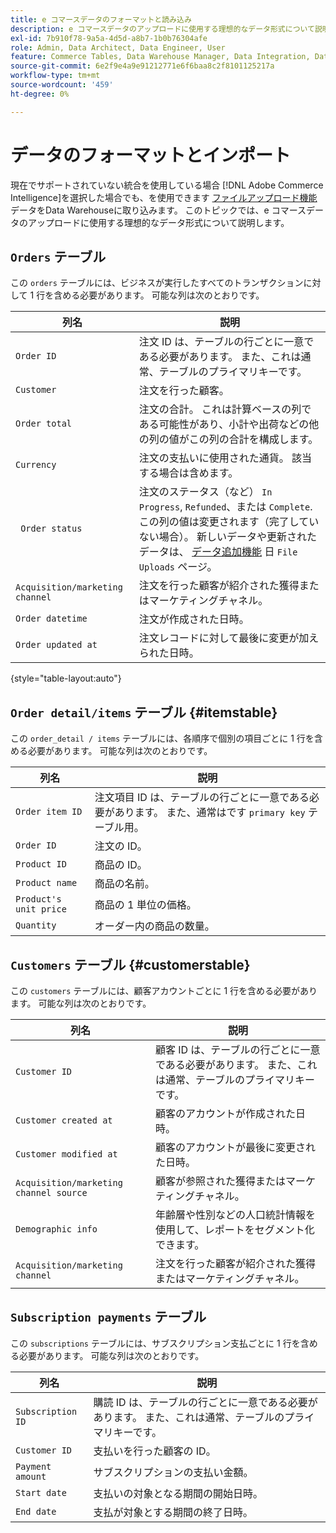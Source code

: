 ```yaml
---
title: e コマースデータのフォーマットと読み込み
description: e コマースデータのアップロードに使用する理想的なデータ形式について説明します。
exl-id: 7b910f78-9a5a-4d5d-a8b7-1b0b76304afe
role: Admin, Data Architect, Data Engineer, User
feature: Commerce Tables, Data Warehouse Manager, Data Integration, Data Import/Export
source-git-commit: 6e2f9e4a9e91212771e6f6baa8c2f8101125217a
workflow-type: tm+mt
source-wordcount: '459'
ht-degree: 0%

---
```


# データのフォーマットとインポート

現在でサポートされていない統合を使用している場合 [!DNL Adobe Commerce Intelligence]を選択した場合でも、を使用できます [ファイルアップロード機能](using-file-uploader.md) データをData Warehouseに取り込みます。 このトピックでは、e コマースデータのアップロードに使用する理想的なデータ形式について説明します。

## `Orders` テーブル

この `orders` テーブルには、ビジネスが実行したすべてのトランザクションに対して 1 行を含める必要があります。 可能な列は次のとおりです。

| 列名 | 説明 |
|----|----|
| `Order ID` | 注文 ID は、テーブルの行ごとに一意である必要があります。 また、これは通常、テーブルのプライマリキーです。 |
| `Customer` | 注文を行った顧客。 |
| `Order total` | 注文の合計。 これは計算ベースの列である可能性があり、小計や出荷などの他の列の値がこの列の合計を構成します。 |
| `Currency` | 注文の支払いに使用された通貨。 該当する場合は含めます。 |
| ` Order status` | 注文のステータス（など） `In Progress`, `Refunded`、または `Complete`. この列の値は変更されます（完了していない場合）。 新しいデータや更新されたデータは、 [データ追加機能](../../../data-analyst/importing-data/connecting-data/using-file-uploader.md) 日 `File Uploads` ページ。 |
| `Acquisition/marketing channel` | 注文を行った顧客が紹介された獲得またはマーケティングチャネル。 |
| `Order datetime` | 注文が作成された日時。 |
| `Order updated at` | 注文レコードに対して最後に変更が加えられた日時。 |

{style="table-layout:auto"}

## `Order detail/items` テーブル {#itemstable}

この `order_detail / items` テーブルには、各順序で個別の項目ごとに 1 行を含める必要があります。 可能な列は次のとおりです。

| 列名 | 説明 |
|----|----|
| `Order item ID` | 注文項目 ID は、テーブルの行ごとに一意である必要があります。 また、通常はです `primary key` テーブル用。 |
| `Order ID` | 注文の ID。 |
| `Product ID` | 商品の ID。 |
| `Product name` | 商品の名前。 |
| `Product's unit price` | 商品の 1 単位の価格。 |
| `Quantity` | オーダー内の商品の数量。 |

## `Customers` テーブル {#customerstable}

この `customers` テーブルには、顧客アカウントごとに 1 行を含める必要があります。 可能な列は次のとおりです。

| 列名 | 説明 |
|----|----|
| `Customer ID` | 顧客 ID は、テーブルの行ごとに一意である必要があります。 また、これは通常、テーブルのプライマリキーです。 |
| `Customer created at` | 顧客のアカウントが作成された日時。 |
| `Customer modified at` | 顧客のアカウントが最後に変更された日時。 |
| `Acquisition/marketing channel source` | 顧客が参照された獲得またはマーケティングチャネル。 |
| `Demographic info` | 年齢層や性別などの人口統計情報を使用して、レポートをセグメント化できます。 |
| `Acquisition/marketing channel` | 注文を行った顧客が紹介された獲得またはマーケティングチャネル。 |

## `Subscription payments` テーブル

この `subscriptions` テーブルには、サブスクリプション支払ごとに 1 行を含める必要があります。 可能な列は次のとおりです。

| 列名 | 説明 |
|----|----|
| `Subscription ID` | 購読 ID は、テーブルの行ごとに一意である必要があります。 また、これは通常、テーブルのプライマリキーです。 |
| `Customer ID` | 支払いを行った顧客の ID。 |
| `Payment amount` | サブスクリプションの支払い金額。 |
| `Start date` | 支払いの対象となる期間の開始日時。 |
| `End date` | 支払が対象とする期間の終了日時。 |
